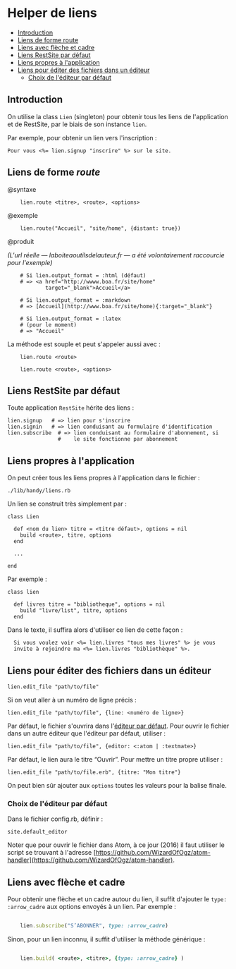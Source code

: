 # Helper de liens

* [Introduction](#introductionhelperliens)
* [Liens de forme route](#liendeformeroute)
* [Liens avec flèche et cadre](#lienavecflecheetcadre)
* [Liens RestSite par défaut](#lienspardefautsrestsite)
* [Liens propres à l'application](#liensproprealapplication)
* [Liens pour éditer des fichiers dans un éditeur](#liendeditiondefichier)
  * [Choix de l'éditeur par défaut](#choixediteurpardefaut)


<a name='introductionhelperliens'></a>

## Introduction

On utilise la class `Lien` (singleton) pour obtenir tous les liens de l'application et de RestSite, par le biais de son instance `lien`.

Par exemple, pour obtenir un lien vers l'inscription :

    Pour vous <%= lien.signup "inscrire" %> sur le site.

<a name='liendeformeroute'></a>

## Liens de forme *route*

@syntaxe

        lien.route <titre>, <route>, <options>

@exemple

        lien.route("Accueil", "site/home", {distant: true})

@produit

*(L'url réelle — laboiteaoutilsdelauteur.fr — a été volontairement raccourcie pour l'exemple)*

        # Si lien.output_format = :html (défaut)
        # => <a href="http://wwww.boa.fr/site/home"
                target="_blank">Accueil</a>

        # Si lien.output_format = :markdown
        # => [Accueil](http://www.boa.fr/site/home){:target="_blank"}

        # Si lien.output_format = :latex
        # (pour le moment)
        # => "Accueil"

La méthode est souple et peut s'appeler aussi avec :

        lien.route <route>

        lien.route <route>, <options>

<a name='lienspardefautsrestsite'></a>

## Liens RestSite par défaut

Toute application `RestSite` hérite des liens :

    lien.signup   # => lien pour s'inscrire
    lien.signin   # => lien conduisant au formulaire d'identification
    lien.subscribe  # => lien conduisant au formulaire d'abonnement, si
                    #    le site fonctionne par abonnement

<a name='liensproprealapplication'></a>

## Liens propres à l'application

On peut créer tous les liens propres à l'application dans le fichier :

    ./lib/handy/liens.rb

Un lien se construit très simplement par :

    class Lien

      def <nom du lien> titre = <titre défaut>, options = nil
        build <route>, titre, options
      end

      ...

    end

Par exemple :

    class lien

      def livres titre = "bibliotheque", options = nil
        build "livre/list", titre, options
      end

Dans le texte, il suffira alors d'utiliser ce lien de cette façon :

      Si vous voulez voir <%= lien.livres "tous mes livres" %> je vous
      invite à rejoindre ma <%= lien.livres "bibliothèque" %>.


<a name='liendeditiondefichier'></a>

## Liens pour éditer des fichiers dans un éditeur

    lien.edit_file "path/to/file"

Si on veut aller à un numéro de ligne précis :

    lien.edit_file "path/to/file", {line: <numéro de ligne>}

Par défaut, le fichier s'ouvrira dans l'[éditeur par défaut](#choixediteurpardefaut). Pour ouvrir le fichier dans un autre éditeur que l'éditeur par défaut, utiliser :

    lien.edit_file "path/to/file", {editor: <:atom | :textmate>}

Par défaut, le lien aura le titre “Ouvrir”. Pour mettre un titre propre utiliser :

    lien.edit_file "path/to/file.erb", {titre: "Mon titre"}

On peut bien sûr ajouter aux `options` toutes les valeurs pour la balise finale.

<a name='choixediteurpardefaut'></a>

### Choix de l'éditeur par défaut

Dans le fichier config.rb, définir :

    site.default_editor

Noter que pour ouvrir le fichier dans Atom, à ce jour (2016) il faut utiliser le script se trouvant à l'adresse [https://github.com/WizardOfOgz/atom-handler](https://github.com/WizardOfOgz/atom-handler).

<a name='lienavecflecheetcadre'></a>

## Liens avec flèche et cadre

Pour obtenir une flèche et un cadre autour du lien, il suffit d'ajouter le `type: :arrow_cadre` aux options envoyés à un lien. Par exemple :

~~~ruby

    lien.subscribe("S’ABONNER", type: :arrow_cadre)

~~~

Sinon, pour un lien inconnu, il suffit d'utiliser la méthode générique :

~~~ruby

    lien.build( <route>, <titre>, {type: :arrow_cadre} )

~~~
